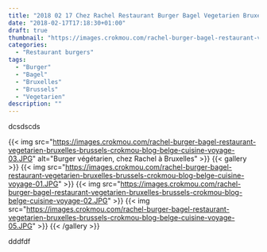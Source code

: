 ```yaml
---
title: "2018 02 17 Chez Rachel Restaurant Burger Bagel Vegetarien Bruxelles"
date: "2018-02-17T17:18:30+01:00"
draft: true
thumbnail: "https://images.crokmou.com/rachel-burger-bagel-restaurant-vegetarien-bruxelles-brussels-crokmou-blog-belge-cuisine-voyage-04.JPG"
categories:
  - "Restaurant burgers"
tags:
  - "Burger"
  - "Bagel"
  - "Bruxelles"
  - "Brussels"
  - "Vegetarien"
description: ""
---
```


dcsdscds

{{< img src="https://images.crokmou.com/rachel-burger-bagel-restaurant-vegetarien-bruxelles-brussels-crokmou-blog-belge-cuisine-voyage-03.JPG" alt="Burger végétarien, chez Rachel à Bruxelles" >}}
{{< gallery >}}
  {{< img src="https://images.crokmou.com/rachel-burger-bagel-restaurant-vegetarien-bruxelles-brussels-crokmou-blog-belge-cuisine-voyage-01.JPG" >}}
  {{< img src="https://images.crokmou.com/rachel-burger-bagel-restaurant-vegetarien-bruxelles-brussels-crokmou-blog-belge-cuisine-voyage-02.JPG" >}}
  {{< img src="https://images.crokmou.com/rachel-burger-bagel-restaurant-vegetarien-bruxelles-brussels-crokmou-blog-belge-cuisine-voyage-05.JPG" >}}
{{< /gallery >}}

dddfdf